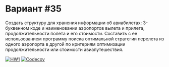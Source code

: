 # Вариант #35
Создать структуру для хранения информации об авиабилетах: 3-буквенном коде и наименовании аэропортов вылета и прилета, продолжительности полета и его стоимости. Составить с ее использованием программу поиска оптимальной стратегии перелета из одного аэропорта в другой по критериям оптимизации продолжительности или стоимости авиапутешествия.

[![HW1](https://github.com/mansurik1/VKE_C/actions/workflows/HW1.yml/badge.svg?branch=hw-1)](https://github.com/mansurik1/VKE_C/actions/workflows/HW1.yml)
[![Codecov](https://codecov.io/gh/mansurik1/VKE_C/branch/hw-1/graph/badge.svg?token=secrets.GRAPHING_TOKEN)](https://codecov.io/gh/mansurik1/VKE_C)
